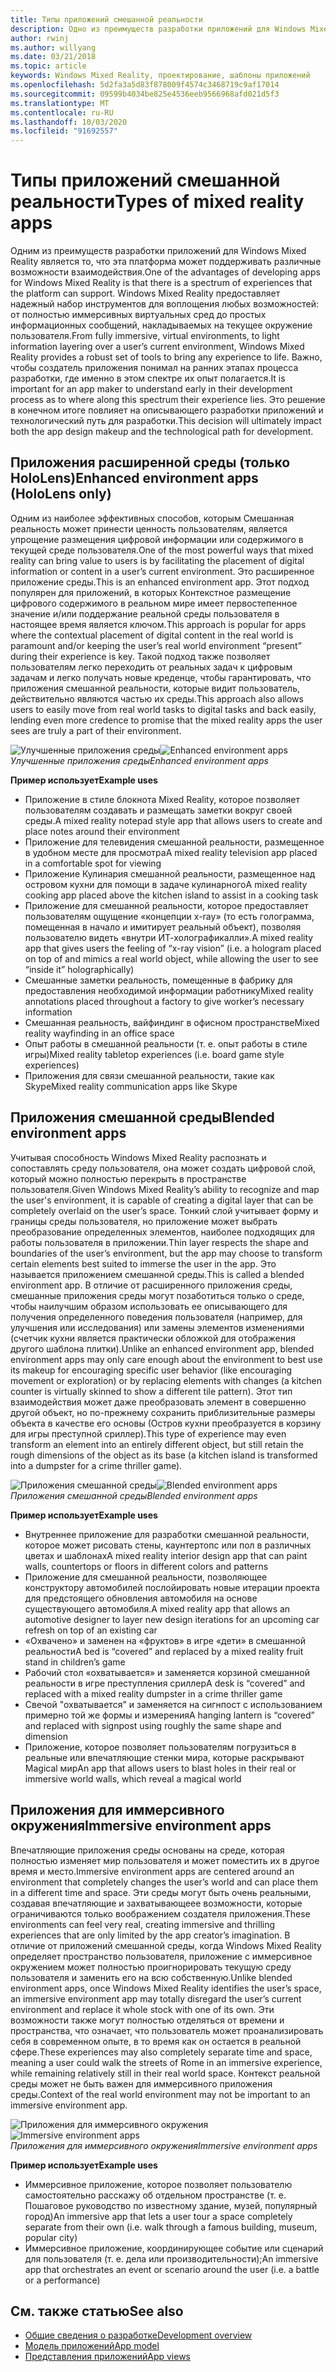 ```yaml
---
title: Типы приложений смешанной реальности
description: Одно из преимуществ разработки приложений для Windows Mixed Reality состоит в том, что существует целый ряд возможностей, которые платформа может поддерживать из полнофункциональных виртуальных сред, а также для облегчения работы с информационными слоями в текущей среде пользователя.
author: rwinj
ms.author: willyang
ms.date: 03/21/2018
ms.topic: article
keywords: Windows Mixed Reality, проектирование, шаблоны приложений
ms.openlocfilehash: 5d2fa3a5d83f878009f4574c3468719c9af17014
ms.sourcegitcommit: 09599b4034be825e4536eeb9566968afd021d5f3
ms.translationtype: MT
ms.contentlocale: ru-RU
ms.lasthandoff: 10/03/2020
ms.locfileid: "91692557"
---
```

# <a name="types-of-mixed-reality-apps"></a><span data-ttu-id="6e0f6-104">Типы приложений смешанной реальности</span><span class="sxs-lookup"><span data-stu-id="6e0f6-104">Types of mixed reality apps</span></span>

<span data-ttu-id="6e0f6-105">Одним из преимуществ разработки приложений для Windows Mixed Reality является то, что эта платформа может поддерживать различные возможности взаимодействия.</span><span class="sxs-lookup"><span data-stu-id="6e0f6-105">One of the advantages of developing apps for Windows Mixed Reality is that there is a spectrum of experiences that the platform can support.</span></span> <span data-ttu-id="6e0f6-106">Windows Mixed Reality предоставляет надежный набор инструментов для воплощения любых возможностей: от полностью иммерсивных виртуальных сред до простых информационных сообщений, накладываемых на текущее окружение пользователя.</span><span class="sxs-lookup"><span data-stu-id="6e0f6-106">From fully immersive, virtual environments, to light information layering over a user’s current environment, Windows Mixed Reality provides a robust set of tools to bring any experience to life.</span></span> <span data-ttu-id="6e0f6-107">Важно, чтобы создатель приложения понимал на ранних этапах процесса разработки, где именно в этом спектре их опыт полагается.</span><span class="sxs-lookup"><span data-stu-id="6e0f6-107">It is important for an app maker to understand early in their development process as to where along this spectrum their experience lies.</span></span> <span data-ttu-id="6e0f6-108">Это решение в конечном итоге повлияет на описывающего разработки приложений и технологический путь для разработки.</span><span class="sxs-lookup"><span data-stu-id="6e0f6-108">This decision will ultimately impact both the app design makeup and the technological path for development.</span></span>

## <a name="enhanced-environment-apps-hololens-only"></a><span data-ttu-id="6e0f6-109">Приложения расширенной среды (только HoloLens)</span><span class="sxs-lookup"><span data-stu-id="6e0f6-109">Enhanced environment apps (HoloLens only)</span></span>

<span data-ttu-id="6e0f6-110">Одним из наиболее эффективных способов, которым Смешанная реальность может принести ценность пользователям, является упрощение размещения цифровой информации или содержимого в текущей среде пользователя.</span><span class="sxs-lookup"><span data-stu-id="6e0f6-110">One of the most powerful ways that mixed reality can bring value to users is by facilitating the placement of digital information or content in a user’s current environment.</span></span> <span data-ttu-id="6e0f6-111">Это расширенное приложение среды.</span><span class="sxs-lookup"><span data-stu-id="6e0f6-111">This is an enhanced environment app.</span></span> <span data-ttu-id="6e0f6-112">Этот подход популярен для приложений, в которых Контекстное размещение цифрового содержимого в реальном мире имеет первостепенное значение и/или поддержание реальной среды пользователя в настоящее время является ключом.</span><span class="sxs-lookup"><span data-stu-id="6e0f6-112">This approach is popular for apps where the contextual placement of digital content in the real world is paramount and/or keeping the user’s real world environment “present” during their experience is key.</span></span> <span data-ttu-id="6e0f6-113">Такой подход также позволяет пользователям легко переходить от реальных задач к цифровым задачам и легко получать новые креденце, чтобы гарантировать, что приложения смешанной реальности, которые видит пользователь, действительно являются частью их среды.</span><span class="sxs-lookup"><span data-stu-id="6e0f6-113">This approach also allows users to easily move from real world tasks to digital tasks and back easily, lending even more credence to promise that the mixed reality apps the user sees are truly a part of their environment.</span></span>

<span data-ttu-id="6e0f6-114">![Улучшенные приложения среды](images/enhancedenvironmentapps-640px.jpg)</span><span class="sxs-lookup"><span data-stu-id="6e0f6-114">![Enhanced environment apps](images/enhancedenvironmentapps-640px.jpg)</span></span><br>
<span data-ttu-id="6e0f6-115">*Улучшенные приложения среды*</span><span class="sxs-lookup"><span data-stu-id="6e0f6-115">*Enhanced environment apps*</span></span>

<span data-ttu-id="6e0f6-116">**Пример использует**</span><span class="sxs-lookup"><span data-stu-id="6e0f6-116">**Example uses**</span></span>
* <span data-ttu-id="6e0f6-117">Приложение в стиле блокнота Mixed Reality, которое позволяет пользователям создавать и размещать заметки вокруг своей среды.</span><span class="sxs-lookup"><span data-stu-id="6e0f6-117">A mixed reality notepad style app that allows users to create and place notes around their environment</span></span>
* <span data-ttu-id="6e0f6-118">Приложение для телевидения смешанной реальности, размещенное в удобном месте для просмотра</span><span class="sxs-lookup"><span data-stu-id="6e0f6-118">A mixed reality television app placed in a comfortable spot for viewing</span></span>
* <span data-ttu-id="6e0f6-119">Приложение Кулинария смешанной реальности, размещенное над островом кухни для помощи в задаче кулинарного</span><span class="sxs-lookup"><span data-stu-id="6e0f6-119">A mixed reality cooking app placed above the kitchen island to assist in a cooking task</span></span>
* <span data-ttu-id="6e0f6-120">Приложение для смешанной реальности, которое предоставляет пользователям ощущение «концепции x-ray» (то есть голограмма, помещенная в начало и имитирует реальный объект), позволяя пользователю видеть «внутри ИТ-холографикалли».</span><span class="sxs-lookup"><span data-stu-id="6e0f6-120">A mixed reality app that gives users the feeling of “x-ray vision” (i.e. a hologram placed on top of and mimics a real world object, while allowing the user to see “inside it” holographically)</span></span>
* <span data-ttu-id="6e0f6-121">Смешанные заметки реальность, помещенные в фабрику для предоставления необходимой информации работнику</span><span class="sxs-lookup"><span data-stu-id="6e0f6-121">Mixed reality annotations placed throughout a factory to give worker’s necessary information</span></span>
* <span data-ttu-id="6e0f6-122">Смешанная реальность, вайфиндинг в офисном пространстве</span><span class="sxs-lookup"><span data-stu-id="6e0f6-122">Mixed reality wayfinding in an office space</span></span>
* <span data-ttu-id="6e0f6-123">Опыт работы в смешанной реальности (т. е. опыт работы в стиле игры)</span><span class="sxs-lookup"><span data-stu-id="6e0f6-123">Mixed reality tabletop experiences (i.e. board game style experiences)</span></span>
* <span data-ttu-id="6e0f6-124">Приложения для связи смешанной реальности, такие как Skype</span><span class="sxs-lookup"><span data-stu-id="6e0f6-124">Mixed reality communication apps like Skype</span></span>

## <a name="blended-environment-apps"></a><span data-ttu-id="6e0f6-125">Приложения смешанной среды</span><span class="sxs-lookup"><span data-stu-id="6e0f6-125">Blended environment apps</span></span>

<span data-ttu-id="6e0f6-126">Учитывая способность Windows Mixed Reality распознать и сопоставлять среду пользователя, она может создать цифровой слой, который можно полностью перекрыть в пространстве пользователя.</span><span class="sxs-lookup"><span data-stu-id="6e0f6-126">Given Windows Mixed Reality’s ability to recognize and map the user's environment, it is capable of creating a digital layer that can be completely overlaid on the user’s space.</span></span> <span data-ttu-id="6e0f6-127">Тонкий слой учитывает форму и границы среды пользователя, но приложение может выбрать преобразование определенных элементов, наиболее подходящих для работы пользователя в приложении.</span><span class="sxs-lookup"><span data-stu-id="6e0f6-127">Thin layer respects the shape and boundaries of the user’s environment, but the app may choose to transform certain elements best suited to immerse the user in the app.</span></span> <span data-ttu-id="6e0f6-128">Это называется приложением смешанной среды.</span><span class="sxs-lookup"><span data-stu-id="6e0f6-128">This is called a blended environment app.</span></span> <span data-ttu-id="6e0f6-129">В отличие от расширенного приложения среды, смешанные приложения среды могут позаботиться только о среде, чтобы наилучшим образом использовать ее описывающего для получения определенного поведения пользователя (например, для улучшения или исследования) или замены элементов изменениями (счетчик кухни является практически обложкой для отображения другого шаблона плитки).</span><span class="sxs-lookup"><span data-stu-id="6e0f6-129">Unlike an enhanced environment app, blended environment apps may only care enough about the environment to best use its makeup for encouraging specific user behavior (like encouraging movement or exploration) or by replacing elements with changes (a kitchen counter is virtually skinned to show a different tile pattern).</span></span> <span data-ttu-id="6e0f6-130">Этот тип взаимодействия может даже преобразовать элемент в совершенно другой объект, но по-прежнему сохранить приблизительные размеры объекта в качестве его основы (Остров кухни преобразуется в корзину для игры преступной сриллер).</span><span class="sxs-lookup"><span data-stu-id="6e0f6-130">This type of experience may even transform an element into an entirely different object, but still retain the rough dimensions of the object as its base (a kitchen island is transformed into a dumpster for a crime thriller game).</span></span>

<span data-ttu-id="6e0f6-131">![Приложения смешанной среды](images/blendedenvironmentapps-640px.jpg)</span><span class="sxs-lookup"><span data-stu-id="6e0f6-131">![Blended environment apps](images/blendedenvironmentapps-640px.jpg)</span></span><br>
<span data-ttu-id="6e0f6-132">*Приложения смешанной среды*</span><span class="sxs-lookup"><span data-stu-id="6e0f6-132">*Blended environment apps*</span></span>

<span data-ttu-id="6e0f6-133">**Пример использует**</span><span class="sxs-lookup"><span data-stu-id="6e0f6-133">**Example uses**</span></span>
* <span data-ttu-id="6e0f6-134">Внутреннее приложение для разработки смешанной реальности, которое может рисовать стены, каунтертопс или пол в различных цветах и шаблонах</span><span class="sxs-lookup"><span data-stu-id="6e0f6-134">A mixed reality interior design app that can paint walls, countertops or floors in different colors and patterns</span></span>
* <span data-ttu-id="6e0f6-135">Приложение для смешанной реальности, позволяющее конструктору автомобилей послойировать новые итерации проекта для предстоящего обновления автомобиля на основе существующего автомобиля.</span><span class="sxs-lookup"><span data-stu-id="6e0f6-135">A mixed reality app that allows an automotive designer to layer new design iterations for an upcoming car refresh on top of an existing car</span></span>
* <span data-ttu-id="6e0f6-136">«Охвачено» и заменен на «фруктов» в игре «дети» в смешанной реальности</span><span class="sxs-lookup"><span data-stu-id="6e0f6-136">A bed is “covered” and replaced by a mixed reality fruit stand in children’s game</span></span>
* <span data-ttu-id="6e0f6-137">Рабочий стол «охватывается» и заменяется корзиной смешанной реальности в игре преступления сриллер</span><span class="sxs-lookup"><span data-stu-id="6e0f6-137">A desk is “covered” and replaced with a mixed reality dumpster in a crime thriller game</span></span>
* <span data-ttu-id="6e0f6-138">Свечой "охватывается" и заменяется на сигнпост с использованием примерно той же формы и измерения</span><span class="sxs-lookup"><span data-stu-id="6e0f6-138">A hanging lantern is “covered” and replaced with signpost using roughly the same shape and dimension</span></span>
* <span data-ttu-id="6e0f6-139">Приложение, которое позволяет пользователям погрузиться в реальные или впечатляющие стенки мира, которые раскрывают Magical мир</span><span class="sxs-lookup"><span data-stu-id="6e0f6-139">An app that allows users to blast holes in their real or immersive world walls, which reveal a magical world</span></span>

## <a name="immersive-environment-apps"></a><span data-ttu-id="6e0f6-140">Приложения для иммерсивного окружения</span><span class="sxs-lookup"><span data-stu-id="6e0f6-140">Immersive environment apps</span></span>

<span data-ttu-id="6e0f6-141">Впечатляющие приложения среды основаны на среде, которая полностью изменяет мир пользователя и может поместить их в другое время и место.</span><span class="sxs-lookup"><span data-stu-id="6e0f6-141">Immersive environment apps are centered around an environment that completely changes the user’s world and can place them in a different time and space.</span></span> <span data-ttu-id="6e0f6-142">Эти среды могут быть очень реальными, создавая впечатляющие и захватывающеее возможности, которые ограничиваются только воображением создателя приложения.</span><span class="sxs-lookup"><span data-stu-id="6e0f6-142">These environments can feel very real, creating immersive and thrilling experiences that are only limited by the app creator’s imagination.</span></span> <span data-ttu-id="6e0f6-143">В отличие от приложений смешанной среды, когда Windows Mixed Reality определяет пространство пользователя, приложение с иммерсивное окружением может полностью проигнорировать текущую среду пользователя и заменить его на всю собственную.</span><span class="sxs-lookup"><span data-stu-id="6e0f6-143">Unlike blended environment apps, once Windows Mixed Reality identifies the user’s space, an immersive environment app may totally disregard the user’s current environment and replace it whole stock with one of its own.</span></span> <span data-ttu-id="6e0f6-144">Эти возможности также могут полностью отделяться от времени и пространства, что означает, что пользователь может проанализировать себя в современном опыте, в то время как он остается в реальной сфере.</span><span class="sxs-lookup"><span data-stu-id="6e0f6-144">These experiences may also completely separate time and space, meaning a user could walk the streets of Rome in an immersive experience, while remaining relatively still in their real world space.</span></span> <span data-ttu-id="6e0f6-145">Контекст реальной среды может не быть важен для иммерсивного приложения среды.</span><span class="sxs-lookup"><span data-stu-id="6e0f6-145">Context of the real world environment may not be important to an immersive environment app.</span></span>

<span data-ttu-id="6e0f6-146">![Приложения для иммерсивного окружения](images/windows-mixed-reality-640px.jpg)</span><span class="sxs-lookup"><span data-stu-id="6e0f6-146">![Immersive environment apps](images/windows-mixed-reality-640px.jpg)</span></span><br>
<span data-ttu-id="6e0f6-147">*Приложения для иммерсивного окружения*</span><span class="sxs-lookup"><span data-stu-id="6e0f6-147">*Immersive environment apps*</span></span>

<span data-ttu-id="6e0f6-148">**Пример использует**</span><span class="sxs-lookup"><span data-stu-id="6e0f6-148">**Example uses**</span></span>
* <span data-ttu-id="6e0f6-149">Иммерсивное приложение, которое позволяет пользователю самостоятельно расскажу об отдельном пространстве (т. е. Пошаговое руководство по известному здание, музей, популярный город)</span><span class="sxs-lookup"><span data-stu-id="6e0f6-149">An immersive app that lets a user tour a space completely separate from their own (i.e. walk through a famous building, museum, popular city)</span></span>
* <span data-ttu-id="6e0f6-150">Иммерсивное приложение, координирующее событие или сценарий для пользователя (т. е. дела или производительности);</span><span class="sxs-lookup"><span data-stu-id="6e0f6-150">An immersive app that orchestrates an event or scenario around the user (i.e. a battle or a performance)</span></span>

## <a name="see-also"></a><span data-ttu-id="6e0f6-151">См. также статью</span><span class="sxs-lookup"><span data-stu-id="6e0f6-151">See also</span></span>
* [<span data-ttu-id="6e0f6-152">Общие сведения о разработке</span><span class="sxs-lookup"><span data-stu-id="6e0f6-152">Development overview</span></span>](../develop/development.md)
* [<span data-ttu-id="6e0f6-153">Модель приложений</span><span class="sxs-lookup"><span data-stu-id="6e0f6-153">App model</span></span>](app-model.md)
* [<span data-ttu-id="6e0f6-154">Представления приложений</span><span class="sxs-lookup"><span data-stu-id="6e0f6-154">App views</span></span>](app-views.md)
